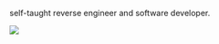 self-taught reverse engineer and software developer. <br>

<img src="https://i.imgur.com/r9fUjLt.png">

